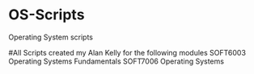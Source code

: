 # OS-Scripts
Operating System scripts

#All Scripts created my Alan Kelly for the following modules 
  SOFT6003 Operating Systems Fundamentals
  SOFT7006 Operating Systems

  
